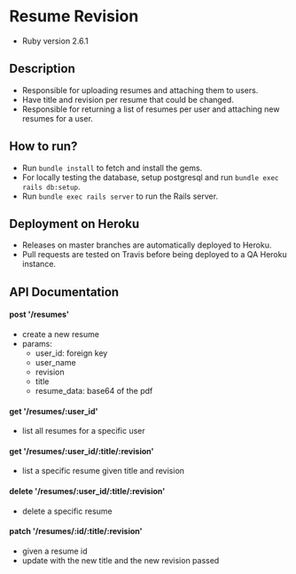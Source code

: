 # Resume Revision
* Ruby version 2.6.1


## Description

* Responsible for uploading resumes and attaching them to users.
* Have title and revision per resume that could be changed.
* Responsible for returning a list of resumes per user and attaching new resumes for a user.


## How to run?

* Run `bundle install` to fetch and install the gems.
* For locally testing the database, setup postgresql and run `bundle exec rails db:setup`.
* Run `bundle exec rails server` to run the Rails server.


## Deployment on Heroku

* Releases on master branches are automatically deployed to Heroku.
* Pull requests are tested on Travis before being deployed to a QA Heroku instance.

## API Documentation
#### post '/resumes'
* create a new resume
* params: 
    * user_id: foreign key
    * user_name 
    * revision
    * title
    * resume_data: base64 of the pdf
#### get '/resumes/:user_id'
* list all resumes for a specific user
#### get '/resumes/:user_id/:title/:revision'
* list a specific resume given title and revision
#### delete '/resumes/:user_id/:title/:revision'
* delete a specific resume
#### patch '/resumes/:id/:title/:revision'
* given a resume id
* update with the new title and the new revision passed
